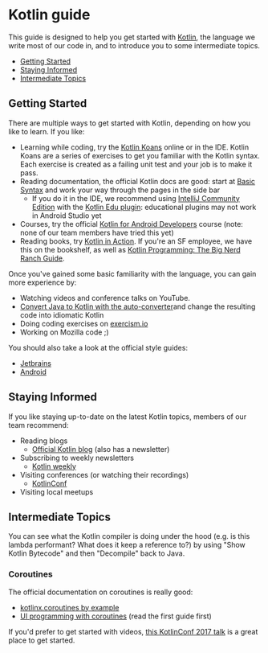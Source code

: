 # Kotlin guide
This guide is designed to help you get started with [Kotlin], the language we write most of our code in, and to introduce you to some intermediate topics.
- [Getting Started](#getting-started)
- [Staying Informed](#staying-informed)
- [Intermediate Topics](#intermediate-topics)

## Getting Started
There are multiple ways to get started with Kotlin, depending on how you like to learn. If you like:
- Learning while coding, try the [Kotlin Koans] online or in the IDE. Kotlin Koans are a series of exercises to get you familiar with the Kotlin syntax. Each exercise is created as a failing unit test and your job is to make it pass.
- Reading documentation, the official Kotlin docs are good: start at [Basic Syntax] and work your way through the pages in the side bar
  - If you do it in the IDE, we recommend using [IntelliJ Community Edition] with the [Kotlin Edu plugin]: educational plugins may not work in Android Studio yet
- Courses, try the official [Kotlin for Android Developers][course] course (note: none of our team members have tried this yet)
- Reading books, try [Kotlin in Action]. If you're an SF employee, we have this on the bookshelf, as well as [Kotlin Programming: The Big Nerd Ranch Guide].

Once you've gained some basic familiarity with the language, you can gain more experience by:
- Watching videos and conference talks on YouTube.
- [Convert Java to Kotlin with the auto-converter][convert]and change the resulting code into idiomatic Kotlin
- Doing coding exercises on [exercism.io](https://exercism.io/)
- Working on Mozilla code ;)

You should also take a look at the official style guides:
- [Jetbrains](https://kotlinlang.org/docs/reference/coding-conventions.html)
- [Android](https://android.github.io/kotlin-guides/)

## Staying Informed
If you like staying up-to-date on the latest Kotlin topics, members of our team recommend:
- Reading blogs
  - [Official Kotlin blog](https://blog.jetbrains.com/kotlin) (also has a newsletter)
- Subscribing to weekly newsletters
  - [Kotlin weekly](http://kotlinweekly.net/)
- Visiting conferences (or watching their recordings)
  - [KotlinConf](https://kotlinconf.com/)
- Visiting local meetups

## Intermediate Topics
You can see what the Kotlin compiler is doing under the hood (e.g. is this lambda performant? What does it keep a reference to?) by using "Show Kotlin Bytecode" and then "Decompile" back to Java.

### Coroutines
The official documentation on coroutines is really good:
- [kotlinx.coroutines by example](https://github.com/Kotlin/kotlinx.coroutines/blob/master/coroutines-guide.md)
- [UI programming with coroutines](https://github.com/Kotlin/kotlinx.coroutines/blob/master/ui/coroutines-guide-ui.md) (read the first guide first)

If you'd prefer to get started with videos, [this KotlinConf 2017 talk](https://www.youtube.com/watch?v=_hfBv0a09Jc) is a great place to get started.

[Kotlin]: https://kotlinlang.org/
[Basic Syntax]: https://kotlinlang.org/docs/reference/basic-syntax.html
[Kotlin Koans]: https://kotlinlang.org/docs/tutorials/koans.html
[course]: https://www.udacity.com/course/kotlin-for-android-developers--ud888
[Kotlin in Action]: https://www.manning.com/books/kotlin-in-action
[convert]: https://www.jetbrains.com/help/idea/converting-a-java-file-to-kotlin-file.html
[IntelliJ Community Edition]: https://www.jetbrains.com/idea/download/
[Kotlin Edu plugin]: https://www.jetbrains.com/education/kotlin-edu/
[Kotlin Programming: The Big Nerd Ranch Guide]: https://www.bignerdranch.com/books/kotlin-programming/
